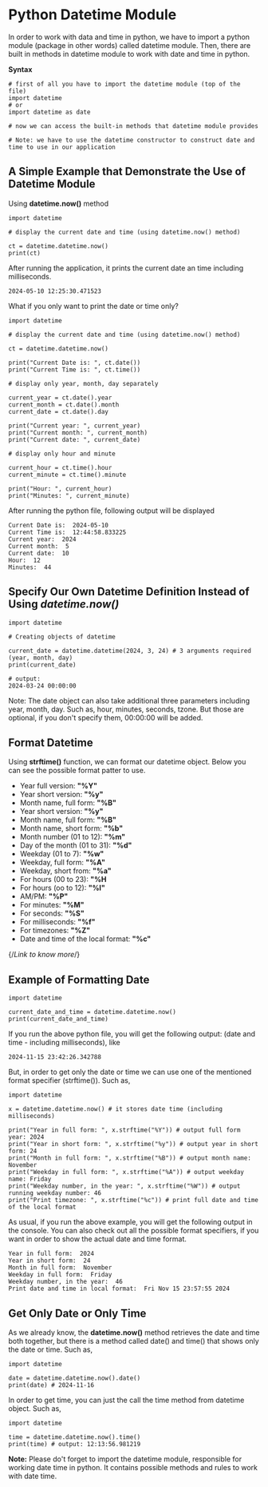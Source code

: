 # Python Datetime Module

In order to work with data and time in python, we have to import a python module (package in other words) called datetime module. Then, there are built in methods in datetime module to work with date and time in python.

**Syntax**

```
# first of all you have to import the datetime module (top of the file)
import datetime
# or
import datetime as date

# now we can access the built-in methods that datetime module provides

# Note: we have to use the datetime constructor to construct date and time to use in our application
```

## A Simple Example that Demonstrate the Use of Datetime Module

Using **datetime.now()** method

```
import datetime

# display the current date and time (using datetime.now() method)

ct = datetime.datetime.now()
print(ct)
```

After running the application, it prints the current date an time including milliseconds.

```
2024-05-10 12:25:30.471523
```

What if you only want to print the date or time only?

```
import datetime

# display the current date and time (using datetime.now() method)

ct = datetime.datetime.now()

print("Current Date is: ", ct.date())
print("Current Time is: ", ct.time())

# display only year, month, day separately

current_year = ct.date().year
current_month = ct.date().month
current_date = ct.date().day

print("Current year: ", current_year)
print("Current month: ", current_month)
print("Current date: ", current_date)

# display only hour and minute

current_hour = ct.time().hour
current_minute = ct.time().minute

print("Hour: ", current_hour)
print("Minutes: ", current_minute)
```

After running the python file, following output will be displayed

```
Current Date is:  2024-05-10
Current Time is:  12:44:58.833225
Current year:  2024
Current month:  5
Current date:  10
Hour:  12
Minutes:  44
```

## Specify Our Own Datetime Definition Instead of Using **_datetime.now()_**

```
import datetime

# Creating objects of datetime

current_date = datetime.datetime(2024, 3, 24) # 3 arguments required (year, month, day)
print(current_date)

# output:
2024-03-24 00:00:00
```

Note: The date object can also take additional three parameters including year, month, day. Such as, hour, minutes, seconds, tzone. But those are optional, if you don't specify them, 00:00:00 will be added.

## Format Datetime

Using **strftime()** function, we can format our datetime object. Below you can see the possible format patter to use.

<ul>
<li>Year full version: <b>"%Y"</b></li>
<li>Year short version: <b>"%y"</b></li>
<li>Month name, full form: <b>"%B"</b></li>
<li>Year short version: <b>"%y"</b></li>
<li>Month name, full form: <b>"%B"</b></li>
<li>Month name, short form: <b>"%b"</b></li>
<li>Month number (01 to 12): <b>"%m"</b></li>
<li>Day of the month (01 to 31): <b>"%d"</b></li>
<li>Weekday (01 to 7): <b>"%w"</b></li>
<li>Weekday, full form: <b>"%A"</b></li>
<li>Weekday, short from: <b>"%a"</b></li>
<li>For hours (00 to 23): <b>"%H</b></li>
<li>For hours (oo to 12): <b>"%l"</b></li> 
<li>AM/PM: <b>"%P"</b></li>
<li>For minutes: <b>"%M"</b></li>
<li>For seconds: <b>"%S"</b></li>
<li>For milliseconds: <b>"%f"</b></li>
<li>For timezones: <b>"%Z"</b></li>
<li>Date and time of the local format: <b>"%c"</b></li>
</ul>

{/*Link to know more*/}

## Example of Formatting Date

```
import datetime

current_date_and_time = datetime.datetime.now()
print(current_date_and_time)
```

If you run the above python file, you will get the following output: (date and time - including milliseconds), like

```
2024-11-15 23:42:26.342788
```

But, in order to get only the date or time we can use one of the mentioned format specifier (strftime()). Such as,


```
import datetime

x = datetime.datetime.now() # it stores date time (including milliseconds)

print("Year in full form: ", x.strftime("%Y")) # output full form year: 2024
print("Year in short form: ", x.strftime("%y")) # output year in short form: 24
print("Month in full form: ", x.strftime("%B")) # output month name: November
print("Weekday in full form: ", x.strftime("%A")) # output weekday name: Friday
print("Weekday number, in the year: ", x.strftime("%W")) # output running weekday number: 46
print("Print timezone: ", x.strftime("%c")) # print full date and time of the local format
```

As usual, if you run the above example, you will get the following output in the console. You can also check out all the possible format specifiers, if you want in order to show the actual date and time format.

```
Year in full form:  2024
Year in short form:  24
Month in full form:  November
Weekday in full form:  Friday
Weekday number, in the year:  46
Print date and time in local format:  Fri Nov 15 23:57:55 2024
```

## Get Only Date or Only Time

As we already know, the **datetime.now()** method retrieves the date and time both together, but there is a method called date() and time() that shows only the date or time. Such as,

```
import datetime

date = datetime.datetime.now().date()
print(date) # 2024-11-16
```

In order to get time, you can just the call the time method from datetime object. Such as,

```
import datetime

time = datetime.datetime.now().time()
print(time) # output: 12:13:56.981219
```

**Note:** Please do't forget to import the datetime module, responsible for working date time in python. It contains possible methods and rules to work with date time.

